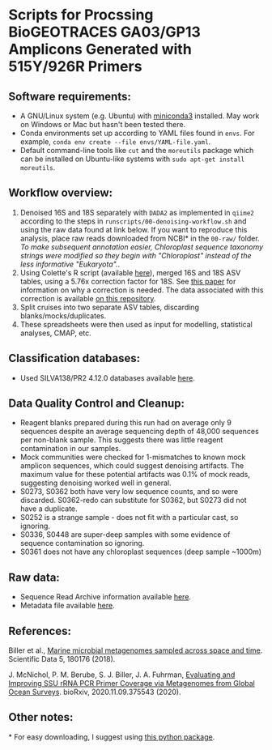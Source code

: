 # Scripts for Procssing BioGEOTRACES GA03/GP13 Amplicons Generated with 515Y/926R Primers

## Software requirements:

- A GNU/Linux system (e.g. Ubuntu) with [miniconda3](https://docs.conda.io/en/latest/miniconda.html#linux-installers) installed. May work on Windows or Mac but hasn't been tested there.
- Conda environments set up according to YAML files found in `envs`. For example, `conda env create --file envs/YAML-file.yaml`.
- Default command-line tools like `cut` and the `moreutils` package which can be installed on Ubuntu-like systems with `sudo apt-get install moreutils`.

## **Workflow overview:**

1. Denoised 16S and 18S separately with `DADA2` as implemented in `qiime2` according to the steps in `runscripts/00-denoising-workflow.sh` and using the raw data found at link below. If you want to reproduce this analysis, place raw reads downloaded from NCBI\* in the `00-raw/` folder. *To make subsequent annotation easier, Chloroplast sequence taxonomy strings were modified so they begin with "Chloroplast" instead of the less informative "Eukaryota".*.
2. Using Colette's R script (available [here](https://github.com/fletchec99/normalizing_16S_18S_tags)), merged 16S and 18S ASV tables, using a 5.76x correction factor for 18S. See [this paper](https://www.biorxiv.org/content/10.1101/866731v1.abstract) for information on why a correction is needed. The data associated with this correction is available [on this repository](https://github.com/jcmcnch/18S_sequencing_bias_determination_GA03_GP13).
3. Split cruises into two separate ASV tables, discarding blanks/mocks/duplicates.
4. These spreadsheets were then used as input for modelling, statistical analyses, CMAP, etc.

## Classification databases:

- Used SILVA138/PR2 4.12.0 databases available [here](https://osf.io/z8arq/).

## Data Quality Control and Cleanup:

- Reagent blanks prepared during this run had on average only 9 sequences despite an average sequencing depth of 48,000 sequences per non-blank sample. This suggests there was little reagent contamination in our samples.
- Mock communities were checked for 1-mismatches to known mock amplicon sequences, which could suggest denoising artifacts. The maximum value for these potential artifacts was 0.1% of mock reads, suggesting denoising worked well in general.
- S0273, S0362 both have very low sequence counts, and so were discarded. S0362-redo can substitute for S0362, but S0273 did not have a duplicate.
- S0252 is a strange sample - does not fit with a particular cast, so ignoring.
- S0336, S0448 are super-deep samples with some evidence of sequence contamination so ignoring.
- S0361 does not have any chloroplast sequences (deep sample ~1000m)

## Raw data:

- Sequence Read Archive information available [here](https://www.ncbi.nlm.nih.gov/bioproject/PRJNA659851).
- Metadata file available [here](SRA-metadata/metadata-7716900-processed-ok.tsv).

## References:

Biller et al., [Marine microbial metagenomes sampled across space and time](https://www.nature.com/articles/sdata2018176). Scientific Data 5, 180176 (2018).

J. McNichol, P. M. Berube, S. J. Biller, J. A. Fuhrman, [Evaluating and Improving SSU rRNA PCR Primer Coverage via Metagenomes from Global Ocean Surveys](https://www.biorxiv.org/content/10.1101/2020.11.09.375543v1). bioRxiv, 2020.11.09.375543 (2020).

## Other notes:

\* For easy downloading, I suggest using [this python package](https://github.com/wwood/kingfisher-download). 
